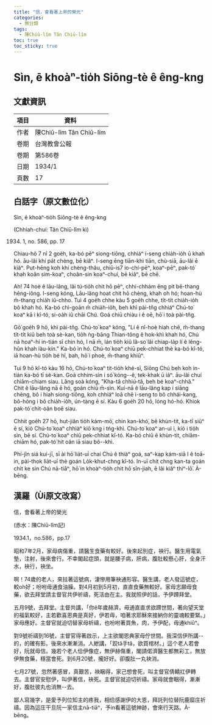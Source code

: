 ```yaml
---
title: "信，會看著上帝的榮光"
categories:
  - 無分類
tags:
  - 陳Chiū-lîm Tân Chiū-lîm
toc: true
toc_sticky: true
---
```


# Sìn, ē khoàⁿ-tio̍h Siōng-tè ê êng-kng

## 文獻資訊

| 項目 | 資料 |
|---|---|
| 作者 | 陳Chiū-lîm Tân Chiū-lîm |
| 卷期 | 台灣教會公報 |
| 卷期 | 第586卷 |
| 日期 | 1934/1 |
| 頁數 | 17 |

## 白話字（原文數位化）

Sìn, ē khoàⁿ-tio̍h Siōng-tè ê êng-kng

(Chhiah-chuí: Tân Chiū-lîm kì)

1934. 1, no. 586, pp. 17

Chiau-hô 7 nî 2 goe̍h, ka-bó pēⁿ siong-tiōng, chhiáⁿ í-seng chia̍h-io̍h ū khah hó. āu-lâi khí pa̍t chèng, bē kiâⁿ. I-seng ēng tiān-khì tiān, chù-siā, āu-lâi ē kiâⁿ. Put-hēng koh khí chèng-thâu, chiū-is7 io-chí-pēⁿ, koaⁿ-pēⁿ, pak-tó͘ khah koân sim-koaⁿ, choân-sin koaⁿ-chuí, bē kiâⁿ, bē chē.

Ah! 74 hoè ê lāu-lâng, lâi tú-tio̍h chit hō pēⁿ, chhi-chhám ēng pit bē-thang hêng-iông. I-seng kóng, Lāu-lâng hoat chit hō chèng, khah oh hó; hoan-hù m̄-thang chia̍h iû-chho. Tuì 4 goe̍h chhe kàu 5 goe̍h chhe, ti̍t-ti̍t chia̍h-io̍h bô khah hó. Ka-bó chì-goān m̄ chia̍h-io̍h, beh khì pài-tn̂g chhiáⁿ Chú-to͘ koaⁿ kā i kî-tó, sí-oa̍h iû chāi Chú. Goá chiū chiàu i ê oē, hō͘ i toà pài-tn̂g.

Gō͘ goe̍h 9 hō, khì pài-tn̂g. Chú-to͘ koaⁿ kóng, "Lí ê nî-hoè hiah chē, m̄-thang ti̍t-ti̍t kiû beh toà sè-kan, tio̍h ǹg-bāng Thian-tông ê hok-khì khah hó, Chú nā hoaⁿ-hí in-tián sī chin hó, I nā m̄, lán tio̍h kiû Iâ-so͘ lâi chiap-la̍p lí ê lêng-hûn khah iàu-kín." Ka-bó ìn hó. Chú-to͘ koaⁿ chiū pek-chhiat thè ka-bó kî-tó, iā hoan-hù tio̍h bé hî, bah, hō͘ i phoè, m̄-thang khiūⁿ.

Tuì 9 hō kî-tó kàu 16 hō, Chú-to͘ koaⁿ tit-tio̍h khé-sī, Siōng Chú beh koh in-tián ka-bó tī sè-kan. Goá chhim-sìn i só͘ kóng--ê, tek-khak ū iáⁿ. āu-lâi chuí chiām-chiam siau. Lâng soà kóng, "Kha-tâ chhiú-tâ, beh bé koaⁿ-chhâ." Chit ê lāu-lâng nā ē hó, goán chiū m̄-sìn. Kuí-nā ê lāu-lâng kap i siāng chèng, bô i hiah siong-tiōng, koh chhiáⁿ loā chē i-seng to bô chhái-kang, bô-hòng i bô chia̍h-io̍h, ún-tàng ē sí. Kàu 6 goe̍h 20 hō, lóng hó-hó. Khiok pak-tó͘ chi̍t-oân boē siau.

Chhit goe̍h 27 hō, hut-jiân tio̍h kám-mō͘, chin kan-khó͘, bē khùn-tit, ka-tī siūⁿ ē sí, kiò Chú-to͘ koaⁿ chhiàⁿ kiō kng i tńg-khì. Chú-to͘ koaⁿ an-uì i, kiò i tio̍h sìn, bē sí. Chú-to͘ koaⁿ chiū pek-chhiat kî-tó. Ka-bó chiū ē khùn-tit, chiām-chiām hó, pak-tó͘ hit oân iā siau bô--khì.

Phí-jîn siá kuí-jī, sī ài hō͘ lia̍t-uī chai Chú ê thiàⁿ goá, saⁿ-kap kám-siā I ê toā-in, pài-thok lia̍t-uī thè goán Lo̍k-khut-chng kî-tó. In-uī chit chng kan-ta goán chi̍t ke sìn Chú nā-tiāⁿ, hō͘ in khoàⁿ-tio̍h chit hō sîn-jiah, ē lâi kiâⁿ thiⁿ-lō͘. À-bēng.

## 漢羅（Ùi原文改寫）

信，會看著上帝的榮光

(赤水：陳Chiū-lîm記)

1934.1，no.586，pp.17

昭和7年2月，家母病傷重，請醫生食藥有較好。後來起別症，袂行。醫生用電氣墊，注射，後來會行。不幸閣起症頭，就是腰子病，肝病，腹肚較懸心肝，全身汗水，袂行，袂坐。

啊！74歲的老人，來拄著這號病，淒慘用筆袂通形容。醫生講，老人發這號症，較oh好；吩咐毋通食油臊。對4月初到5月初，直直食藥無較好。家母志願毋食藥，欲去拜堂請主督官共伊祈禱，死活由在主。我就照伊的話，予伊蹛拜堂。

五月9號，去拜堂。主督共講，「你ê年歲赫濟，毋通直直求欲蹛世間，著向望天堂的福氣較好，主若歡喜恩典是真好，伊若毋，咱著求耶穌來接納你的靈魂較要緊。」家母應好。主督官就迫切替家母祈禱，也吩咐著買魚，肉，予伊配，毋通khiūⁿ。

對9號祈禱到16號，主督官得著啟示，上主欲閣恩典家母佇世間。我深信伊所講--的，的確有影。後來水漸漸消。人紲講，「跤tâ手tâ，欲買棺材。」這个老人若會好，阮就毋信。幾若个老人佮伊像症，無伊赫傷重，閣請偌濟醫生都無彩工，無放伊無食藥，穩當會死。到6月20號，攏好好。卻腹肚一丸袂消。

七月27號，忽然著感冒，真艱苦，袂睏得，家己想會死，叫主督官倩轎扛伊轉去。主督官安慰伊，叫伊著信，袂死。主督官就迫切祈禱。家母就會睏得，漸漸好，腹肚彼丸也消無--去。

鄙人寫幾字，是愛予列位知主的疼我，相佮感謝伊的大恩，拜託列位替阮鹿窟庄祈禱。因為這庄干旦阮一家信主nā-tiāⁿ，予in看著這號神跡，會來行天路。À-bēng。
